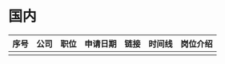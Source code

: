 # 国内

|序号|公司|职位|申请日期|链接|时间线|岗位介绍|
| ----| ----| ----| --------| ----| ------| --------|
||||||||

‍
